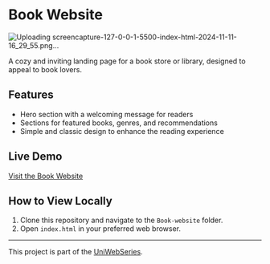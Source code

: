 # Book Website

![Uploading screencapture-127-0-0-1-5500-index-html-2024-11-11-16_29_55.png…]()

A cozy and inviting landing page for a book store or library, designed to appeal to book lovers.

## Features
- Hero section with a welcoming message for readers
- Sections for featured books, genres, and recommendations
- Simple and classic design to enhance the reading experience

## Live Demo
[Visit the Book Website](https://yourwebsite.com)

## How to View Locally
1. Clone this repository and navigate to the `Book-website` folder.
2. Open `index.html` in your preferred web browser.

---

This project is part of the [UniWebSeries](https://github.com/Tyron-Barnard/UniWebSeries).
